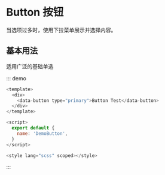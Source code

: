 # Button 按钮

当选项过多时，使用下拉菜单展示并选择内容。

## 基本用法

适用广泛的基础单选

::: demo
```js
<template>
  <div>
    <data-button type="primary">Button Test</data-button>
  </div>
</template>

<script>
  export default {
    name: 'DemoButton',
  }
</script>

<style lang="scss" scoped></style>

```
:::
